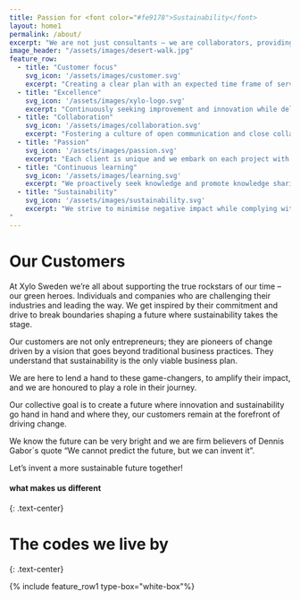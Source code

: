 ```yaml
---
title: Passion for <font color="#fe9178">Sustainability</font>
layout: home1
permalink: /about/
excerpt: "We are not just consultants – we are collaborators, providing the knowledge, resources, and guidance you need to effect real change."
image_header: "/assets/images/desert-walk.jpg"
feature_row:
  - title: "Customer focus"
    svg_icon: '/assets/images/customer.svg'
    excerpt: "Creating a clear plan with an expected time frame of service delivery and transparent expenditure breakdown."
  - title: "Excellence"
    svg_icon: '/assets/images/xylo-logo.svg'
    excerpt: "Continuously seeking improvement and innovation while delivering high-quality outcomes."
  - title: "Collaboration"
    svg_icon: '/assets/images/collaboration.svg'
    excerpt: "Fostering a culture of open communication and close collaboration for collective success."
  - title: "Passion"
    svg_icon: '/assets/images/passion.svg'
    excerpt: "Each client is unique and we embark on each project with a resolute objective to achieve long-term sustainability."
  - title: "Continuous learning"
    svg_icon: '/assets/images/learning.svg'
    excerpt: "We proactively seek knowledge and promote knowledge sharing. We stay up-to-date with the latest sustainability practices."
  - title: "Sustainability"
    svg_icon: '/assets/images/sustainability.svg'
    excerpt: "We strive to minimise negative impact while complying with the latest sustainable standards.
"
---
```



# Our Customers

At Xylo Sweden we’re all about supporting the true rockstars of our time – our green heroes. Individuals and companies who are challenging their industries and leading the way. We get inspired by their commitment and drive to break boundaries shaping a future where sustainability takes the stage.

Our customers are not only entrepreneurs; they are pioneers of change driven by a vision that goes beyond traditional business practices. They understand that sustainability is the only viable business plan.

We are here to lend a hand to these game-changers, to amplify their impact, and we are honoured to play a role in their journey.

Our collective goal is to create a future where innovation and sustainability go hand in hand and where they, our customers remain at the forefront of driving change.

We know the future can be very bright and we are firm believers of Dennis Gabor´s quote “We cannot predict the future, but we can invent it”.

Let’s invent a more sustainable future together!

#### what makes us different
{: .text-center}
# The codes we live by
{: .text-center}

{% include feature_row1 type-box="white-box"%}

